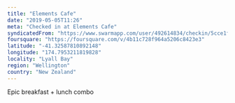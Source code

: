 ```yaml
---
title: "Elements Cafe"
date: "2019-05-05T11:26"
meta: "Checked in at Elements Cafe"
syndicatedFrom: "https://www.swarmapp.com/user/492614834/checkin/5cce1fa2947c05002c5ab842"
foursquare: "https://foursquare.com/v/4b11c728f964a5206c8423e3"
latitude: "-41.32587810892148"
longitude: "174.7953211819828"
locality: "Lyall Bay"
region: "Wellington"
country: "New Zealand"
---
```

Epic breakfast + lunch combo
